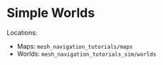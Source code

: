 # Simple Worlds

Locations:
- Maps: `mesh_navigation_tutorials/maps`
- Worlds: `mesh_navigation_tutorials_sim/worlds`



